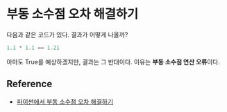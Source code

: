 # 부동 소수점 오차 해결하기 

다음과 같은 코드가 있다. 결과가 어떻게 나올까?

```python
1.1 * 1.1 == 1.21
```

아마도 True를 예상하겠지만, 결과는 그 반대이다. 
이유는 **부동 소수점 연산 오류**이다. 



## Reference

* [파이썬에서 부동 소수점 오차 해결하기](https://winterj.me/Floating-Point/)